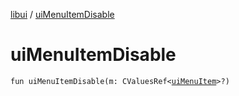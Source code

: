 [libui](README.md) / [uiMenuItemDisable](ui-menu-item-disable.md)

# uiMenuItemDisable

`fun uiMenuItemDisable(m: CValuesRef<`[`uiMenuItem`](ui-menu-item.md)`>?)`